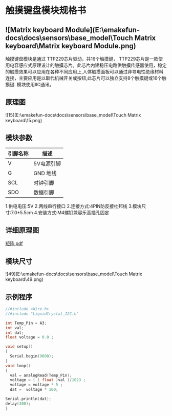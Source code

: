 # 触摸键盘模块规格书

## ![Matrix keyboard Module](E:\emakefun-docs\docs\sensors\base_model\Touch Matrix keyboard\Matrix keyboard Module.png)

触摸键盘模块是通过 TTP229芯片驱动，共16个触摸键， TTP229芯片是一款使用电容感应式原理设计的触摸芯片。此芯片内建稳压电路供触摸传感器使用，稳定的触摸效果可以应用在各种不同应用上,人体触摸面板可以通过非导电性绝缘材料连接，主要应用是以取代机械开关或按钮,此芯片可以独立支持8个触摸键或16个触摸键. 模块使用IIC通讯。

## 原理图

![15](E:\emakefun-docs\docs\sensors\base_model\Touch Matrix keyboard\15.png)

## 模块参数

| 引脚名称 | 描述       |
| -------- | ---------- |
| V        | 5V电源引脚 |
| G        | GND 地线   |
| SCL      | 时钟引脚   |
| SDO      | 数据引脚   |

1.供电电压:5V
2.两线串行接口
2.连接方式:4PIN防反接杜邦线
3.模块尺寸:7.0*5.5cm
4.安装方式:M4螺钉兼容乐高插孔固定

## 详细原理图

 [矩阵.pdf](4×4矩阵键盘模块图片/矩阵.pdf) 

## 模块尺寸

![49](E:\emakefun-docs\docs\sensors\base_model\Touch Matrix keyboard\49.png)

## 示例程序

```c
//#include <Wire.h>
//#include "LiquidCrystal_I2C.h"

int Temp_Pin = A3;              
int val;
int dat;
float voltage = 0.0 ;

void setup()
{
  Serial.begin(9600);       
}
void loop()
{
  val = analogRead(Temp_Pin);         
  voltage = ( ( float )val )/1023 ;
  voltage = voltage * 5 ;              
  dat =  voltage * 100;               

Serial.println(dat);
delay(300);
}
```

